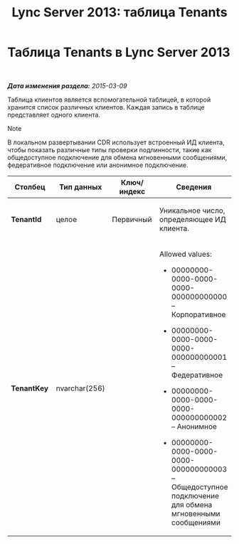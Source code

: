 ﻿---
title: 'Lync Server 2013: таблица Tenants'
TOCTitle: Таблица Tenants
ms:assetid: c1b070c1-2c59-4ca9-910b-43f673f97fda
ms:mtpsurl: https://technet.microsoft.com/ru-ru/library/Gg412950(v=OCS.15)
ms:contentKeyID: 49311059
ms.date: 05/19/2016
mtps_version: v=OCS.15
ms.translationtype: HT
---

# Таблица Tenants в Lync Server 2013

 

_**Дата изменения раздела:** 2015-03-09_

Таблица клиентов является вспомогательной таблицей, в которой хранится список различных клиентов. Каждая запись в таблице представляет одного клиента.

> [!note]  
> В локальном развертывании CDR использует встроенный ИД клиента, чтобы показать различные типы проверки подлинности, такие как общедоступное подключение для обмена мгновенными сообщениями, федеративное подключение или анонимное подключение.


<table>
<colgroup>
<col style="width: 25%" />
<col style="width: 25%" />
<col style="width: 25%" />
<col style="width: 25%" />
</colgroup>
<thead>
<tr class="header">
<th>Столбец</th>
<th>Тип данных</th>
<th>Ключ/индекс</th>
<th>Сведения</th>
</tr>
</thead>
<tbody>
<tr class="odd">
<td><p><strong>TenantId</strong></p></td>
<td><p>целое</p></td>
<td><p>Первичный</p></td>
<td><p>Уникальное число, определяющее ИД клиента.</p></td>
</tr>
<tr class="even">
<td><p><strong>TenantKey</strong></p></td>
<td><p>nvarchar(256)</p></td>
<td><p></p></td>
<td><p>Allowed values:</p><ul><li><p>00000000-0000-0000-0000-000000000000 – Корпоративное</p></li><li><p>00000000-0000-0000-0000-000000000001 – Федеративное</p></li><li><p>00000000-0000-0000-0000-000000000002 – Анонимное</p></li><li><p>00000000-0000-0000-0000-000000000003 – Общедоступное подключение для обмена мгновенными сообщениями</p></li></ul></td>
</tr>
</tbody>
</table>

